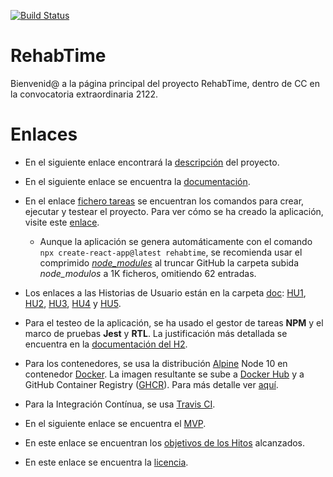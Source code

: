 [![Build Status](https://app.travis-ci.com/e89835/RehabTime.svg?branch=main)](https://app.travis-ci.com/e89835/RehabTime)



# RehabTime
Bienvenid@ a la página principal del proyecto RehabTime, dentro de CC en la convocatoria extraordinaria 2122.

# Enlaces
- En el siguiente enlace encontrará la [descripción](https://github.com/e89835/RehabTime/blob/main/doc/Description.md) del proyecto.

- En el siguiente enlace se encuentra la [documentación](https://github.com/e89835/RehabTime/blob/main/doc/Documentation.md).

- En el enlace [fichero tareas](https://github.com/e89835/RehabTime/blob/main/doc/fichero_tareas) se encuentran los comandos para crear, ejecutar y testear el proyecto. Para ver cómo se ha creado la aplicación, visite este [enlace](https://github.com/e89835/RehabTime/blob/main/doc/Documentation.md#rehabtime---creaci%C3%B3n-aplicaci%C3%B3n).
    - Aunque la aplicación se genera automáticamente con el comando `npx create-react-app@latest rehabtime`, se recomienda usar el comprimido _[node_modules](https://mega.nz/file/fB0RGJQS#ZzmttG0TOHFAYv974PQNn0Th6_Jio4NAm6h2oOQNAR4)_ al truncar GitHub la carpeta subida _node_modulos_ a 1K ficheros, omitiendo 62 entradas.

- Los enlaces a las Historias de Usuario están en la carpeta [doc](https://github.com/e89835/RehabTime/blob/main/doc/): [HU1](https://github.com/e89835/RehabTime/blob/main/doc/US1.md), [HU2](https://github.com/e89835/RehabTime/blob/main/doc/US2.md), [HU3](https://github.com/e89835/RehabTime/blob/main/doc/US3.md), [HU4](https://github.com/e89835/RehabTime/blob/main/doc/US4.md) y [HU5](https://github.com/e89835/RehabTime/blob/main/doc/US5.md).

- Para el testeo de la aplicación, se ha usado el gestor de tareas **NPM** y el marco de pruebas **Jest** y **RTL**. La justificación más detallada se encuentra en la [documentación del H2](https://github.com/e89835/RehabTime/blob/main/doc/Documentation.md#rehabtime---hito-2).

- Para los contenedores, se usa la distribución [Alpine](https://hub.docker.com/_/alpine) Node 10 en contenedor [Docker](https://docs.docker.com/get-started/overview/). La imagen resultante se sube a [Docker Hub](https://hub.docker.com/) y a GitHub Container Registry ([GHCR](https://github.com/features/packages)). Para más detalle ver [aquí](https://github.com/e89835/RehabTime/blob/main/doc/Documentation.md#rehabtime---hito-3).

- Para la Integración Contínua, se usa [Travis CI](https://www.travis-ci.com/).

- En el siguiente enlace se encuentra el [MVP](https://github.com/e89835/RehabTime/blob/main/doc/MVP.md).

- En este enlace se encuentran los [objetivos de los Hitos](https://github.com/e89835/RehabTime/blob/main/doc/Objectives.md) alcanzados. 

- En este enlace se encuentra la [licencia](https://github.com/e89835/RehabTime/blob/main/LICENSE).
